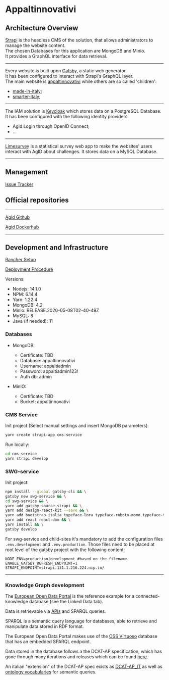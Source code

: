 # Appaltinnovativi

## Architecture Overview
[Strapi](https://strapi.io/documentation/) is the headless CMS of the solution, that allows administrators to manage the website content.  
The chosen Databases for this application are MongoDB and Minio.  
It provides a GraphQL interface for data retrieval.

---

Every website is built upon [Gatsby](https://www.gatsbyjs.com/docs/), a static web generator.  
It has been configured to interact with Strapi's GraphQL layer.  
The main website is [appaltinnovativi](appaltinnovativi/README.md) while others are so called 'children':
- [made-in-italy](made-in-italy/README.md);
- [smarter-italy](smarter-italy/README.md);

---

The IAM solution is [Keycloak](https://www.keycloak.org/documentation.html) which stores data on a PostgreSQL Database.
It has been configured with the following identity providers:
- Agid Login through OpenID Connect;
- ...

---

[Limesurvey](https://www.limesurvey.org/en/) is a statistical survey web app to make the websites' users interact with AgID about challenges.
It stores data on a MySQL Database.

---

## Management
[Issue Tracker](https://redmine.prismacompany.it/projects/prisma-appalti-innovativi)


## Official repositories
___
[Agid Github](https://github.com/AgID/appaltinnovativi.gov.it)

[Agid Dockerhub](https://hub.docker.com/r/agidopeninnovation/aoi-apos)
___

## Development and Infrastructure
[Rancher Setup](https://rancher.com/docs/rancher/v2.x/en/installation/k8s-install/)

[Deployment Procedure](docs/Deployment-a-mano.docx)

Versions:
* Nodejs: 14.1.0
* NPM: 6.14.4
* Yarn: 1.22.4
* MongoDB: 4.2
* Minio: RELEASE.2020-05-08T02-40-49Z
* MySQL: 8
* Java (if needed): 11


### Databases
* MongoDB:
  * Certificate: TBD
  * Database: appaltinnovativi
  * Username: appaltiadmin
  * Password: appaltiadmin123!
  * Auth db: admin


* MinIO:
  * Certificate: TBD
  * Bucket: appaltinnovativi


### CMS Service
Init project (Select manual settings and insert MongoDB parameters):
```sh
yarn create strapi-app cms-service
```

Run locally:
```sh
cd cms-service
yarn strapi develop
```

### SWG-service
Init project:
```sh
npm install --global gatsby-cli && \
gatsby new swg-service && \
cd swg-service && \
yarn add gatsby-source-strapi && \
yarn add design-react-kit --save && \
yarn add bootstrap-italia typeface-lora typeface-roboto-mono typeface-titillium-web --save && \
yarn add react react-dom && \
yarn install && \
gatsby develop 
```

For swg-service and child-sites it's mandatory to add the configuration files `.env.development` and `.env.production`.
Those files need to be placed at root level of the gatsby project with the following content:
```
NODE_ENV=production|development #based on the filename
ENABLE_GATSBY_REFRESH_ENDPOINT=1
STRAPI_ENDPOINT=strapi.131.1.216.224.nip.io/
```

___

### Knowledge Graph development
The [European Open Data Portal](https://data.europa.eu/euodp/en/data/) is the reference example for a connected-knowledge database (see the Linked Data tab).

Data is retrievable via [APIs](https://app.swaggerhub.com/apis/EU-Open-Data-Portal/eu-open_data_portal/0.8.0) and SPARQL queries.

SPARQL is a semantic query language for databases, able to retrieve and manipulate data stored in RDF format.

The European Open Data Portal makes use of the [OSS Virtuoso](http://vos.openlinksw.com/owiki/wiki/VOS) database that has an embedded SPARQL endpoint.

Data stored in the database follows a the DCAT-AP specification, which has  gone through many iterations and releases which can be found [here](https://joinup.ec.europa.eu/solution/dcat-application-profile-data-portals-europe?f%5B0%5D=solution_content_bundle%3Aasset_release).

An italian "extension" of the DCAT-AP spec exists as [DCAT-AP_IT](https://docs.italia.it/italia/daf/linee-guida-cataloghi-dati-dcat-ap-it/it/stabile/dcat-ap_it.html) as well as [ontology vocabularies](https://github.com/italia/daf-ontologie-vocabolari-controllati/wiki) for semantic queries.
